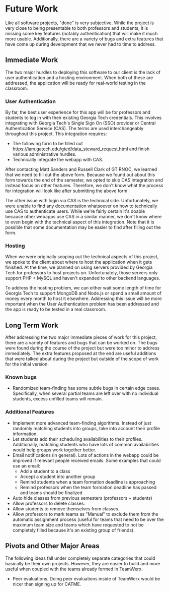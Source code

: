 # Future Work

Like all software projects, "done" is very subjective. While the project is very close to being presentable to both professors and students, it is missing some key features (notably authentication) that will make it much more usable. Additionally, there are a variety of bugs and extra features that have come up during development that we never had to time to address.

## Immediate Work

The two major hurdles to deploying this software to our client is the lack of user authentication and a hosting environment. When both of these are addressed, the application will be ready for real-world testing in the classroom.

### User Authentication

By far, the best user experience for this app will be for professors and students to log in with their existing Georgia Tech credentials. This involves integrating with Georgia Tech's Single Sign On (SSO) provider or Central Authentication Service (CAS). The terms are used interchangeably throughout this project. This integration requires:

* The following form to be filled out https://iam.gatech.edu/gted/data_steward_request.html and finish various administrative hurdles.
* Technically integrate the webapp with CAS.

After contacting Matt Sanders and Russell Clark of GT RNOC, we learned that we need to fill out the above form. Because we found out about this form towards the end of the semester, we opted to skip CAS integration and instead focus on other features. Therefore, we don't know what the process for integration will look like after submitting the above form.

The other issue with login via CAS is the technical side. Unfortunately, we were unable to find any documentation whatsoever on how to technically use CAS to authenticate users. While we're fairly certain it's doable because other webapps use CAS in a similar manner, we don't know where to even begin with the technical aspect of this integration. Note that it is possible that some documentation may be easier to find after filling out the form.

### Hosting

When we were originally scoping out the technical aspects of this project, we spoke to the client about where to host the application when it gets finished. At the time, we planned on using servers provided by Georgia Tech for professors to host projects on. Unfortunately, those servers only support PHP + MySQL and haven't expanded to other backend languages.

To address the hosting problem, we can either wait some length of time for Georgia Tech to support MongoDB and Node.js or spend a small amount of money every month to host it elsewhere. Addressing this issue will be more important when the User Authentication problem has been addressed and the app is ready to be tested in a real classroom.

## Long Term Work

After addressing the two major immediate pieces of work for this project, there are a variety of features and bugs that can be worked on. The bugs were found during the course of the project but were too minor to address immediately. The extra features proposed at the end are useful additions that were talked about during the project but outside of the scope of work for the initial version.

### Known bugs

* Randomized team-finding has some subtle bugs in certain edge cases. Specifically, when several partial teams are left over with no individual students, excess unfilled teams will remain.

### Additional Features

* Implement more advanced team-finding algorithms. Instead of just randomly matching students into groups, take into account their profile information.
* Let students add their scheduling availabilities to their profiles. Additionally, matching students who have lots of common availabilities would help groups work together better.
* Email notifications (in general). Lots of actions in the webapp could be improved if relevant people received emails. Some examples that could use an email:
    * Add a student to a class
    * Accept a student into another group
    * Remind students when a team formation deadline is approaching
    * Remind professors when the team formation deadline has passed and teams should be finalized
* Auto hide classes from previous semesters (professors + students)
* Allow professors to delete classes.
* Allow students to remove themselves from classes.
* Allow professors to mark teams as "Manual" to exclude them from the automatic assignment process (useful for teams that need to be over the maximum team size and teams which have requested to not be completely filled because it's an existing group of friends).

## Pivots and Other Major Areas

The following ideas fall under completely separate categories that could basically be their own projects. However, they are easier to build and more useful when coupled with the teams already formed in TeamWerx.

* Peer evaluations. Doing peer evaluations inside of TeamWerx would be nicer than signing up for CATME.
